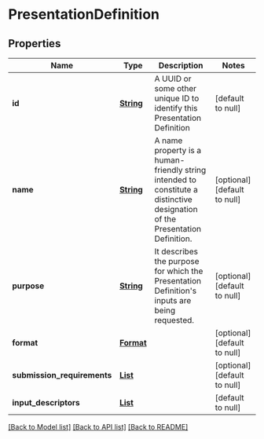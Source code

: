 # PresentationDefinition
## Properties

Name | Type | Description | Notes
------------ | ------------- | ------------- | -------------
**id** | [**String**](string.md) | A UUID or some other unique ID to identify this Presentation Definition | [default to null]
**name** | [**String**](string.md) | A name property is a human-friendly string intended to constitute a distinctive designation of the Presentation Definition. | [optional] [default to null]
**purpose** | [**String**](string.md) | It describes the purpose for which the Presentation Definition&#39;s inputs are being requested. | [optional] [default to null]
**format** | [**Format**](Format.md) |  | [optional] [default to null]
**submission\_requirements** | [**List**](Submission_Requirement_1.md) |  | [optional] [default to null]
**input\_descriptors** | [**List**](Input_Descriptor.md) |  | [default to null]

[[Back to Model list]](../interface_specification_of_pe_openapi_spec_component.md#documentation-for-models) [[Back to API list]](../interface_specification_of_pe_openapi_spec_component.md#documentation-for-api-endpoints) [[Back to README]](../interface_specification_of_pe_openapi_spec_component.md)


